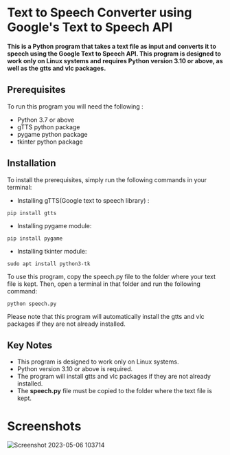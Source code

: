 # Text to Speech Converter using Google's Text to Speech API

**This is a Python program that takes a text file as input and converts it to speech using the Google Text to Speech API. This program is designed to work only on Linux systems and requires Python version 3.10 or above, as well as the gtts and vlc packages.**

## Prerequisites

To run this program you will need the following : 
+ Python 3.7 or above
+ gTTS python package
+ pygame python package
+ tkinter python package

## Installation

To install the prerequisites, simply run the following commands in your terminal:


+ Installing gTTS(Google text to speech library) : 
```
pip install gtts
```

+ Installing pygame module:
 ```
 pip install pygame
 ```
 
 + Installing tkinter module:
 ```
 sudo apt install python3-tk
 ```

To use this program, copy the speech.py file to the folder where your text file is kept. Then, open a terminal in that folder and run the following command:
```
python speech.py
```

Please note that this program will automatically install the gtts and vlc packages if they are not already installed.

## Key Notes
+ This program is designed to work only on Linux systems.
+ Python version 3.10 or above is required.
+ The program will install gtts and vlc packages if they are not already installed.
+ The **speech.py** file must be copied to the folder where the text file is kept.

# Screenshots
![Screenshot 2023-05-06 103714](https://user-images.githubusercontent.com/131694386/236601171-efb44522-7d40-41be-800a-830178f10669.png)

